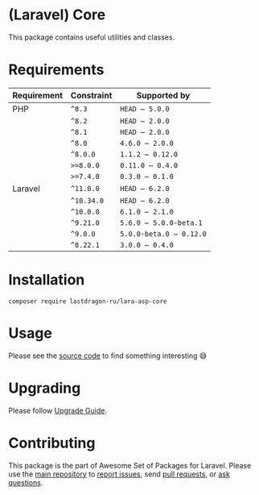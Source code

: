 # (Laravel) Core

This package contains useful utilities and classes.

[include:exec]: <../../dev/artisan lara-asp-documentator:requirements>
[//]: # (start: 196f435a1c8bc8d5966e42b9fd090d5ccc17c75206e617d7f8369cd9328846ea)
[//]: # (warning: Generated automatically. Do not edit.)

# Requirements

| Requirement  | Constraint          | Supported by |
|--------------|---------------------|------------------|
|  PHP  | `^8.3` |   `HEAD ⋯ 5.0.0`   |
|  | `^8.2` |   `HEAD ⋯ 2.0.0`   |
|  | `^8.1` |   `HEAD ⋯ 2.0.0`   |
|  | `^8.0` |   `4.6.0 ⋯ 2.0.0`   |
|  | `^8.0.0` |   `1.1.2 ⋯ 0.12.0`   |
|  | `>=8.0.0` |   `0.11.0 ⋯ 0.4.0`   |
|  | `>=7.4.0` |   `0.3.0 ⋯ 0.1.0`   |
|  Laravel  | `^11.0.0` |   `HEAD ⋯ 6.2.0`   |
|  | `^10.34.0` |   `HEAD ⋯ 6.2.0`   |
|  | `^10.0.0` |   `6.1.0 ⋯ 2.1.0`   |
|  | `^9.21.0` |   `5.6.0 ⋯ 5.0.0-beta.1`   |
|  | `^9.0.0` |   `5.0.0-beta.0 ⋯ 0.12.0`   |
|  | `^8.22.1` |   `3.0.0 ⋯ 0.4.0`   |

[//]: # (end: 196f435a1c8bc8d5966e42b9fd090d5ccc17c75206e617d7f8369cd9328846ea)

[include:template]: ../../docs/Shared/Installation.md ({"data": {"package": "core"}})
[//]: # (start: 701034cd4b15ff1d0ee9742e3d839f3a0c70ba66d75ff6c56f712d2f69e254ae)
[//]: # (warning: Generated automatically. Do not edit.)

# Installation

```shell
composer require lastdragon-ru/lara-asp-core
```

[//]: # (end: 701034cd4b15ff1d0ee9742e3d839f3a0c70ba66d75ff6c56f712d2f69e254ae)

# Usage

Please see the [source code](./src) to find something interesting 😅

[include:file]: ../../docs/Shared/Upgrading.md
[//]: # (start: 3c3826915e1d570b3982fdc6acf484950f0add7bb09d71c8c99b4a0e0fc5b43a)
[//]: # (warning: Generated automatically. Do not edit.)

# Upgrading

Please follow [Upgrade Guide](UPGRADE.md).

[//]: # (end: 3c3826915e1d570b3982fdc6acf484950f0add7bb09d71c8c99b4a0e0fc5b43a)

[include:file]: ../../docs/Shared/Contributing.md
[//]: # (start: 6b81b030ae74b2d149ec76cbec1b053da8da4e0ac4fd865f560548f3ead955e8)
[//]: # (warning: Generated automatically. Do not edit.)

# Contributing

This package is the part of Awesome Set of Packages for Laravel. Please use the [main repository](https://github.com/LastDragon-ru/lara-asp) to [report issues](https://github.com/LastDragon-ru/lara-asp/issues), send [pull requests](https://github.com/LastDragon-ru/lara-asp/pulls), or [ask questions](https://github.com/LastDragon-ru/lara-asp/discussions).

[//]: # (end: 6b81b030ae74b2d149ec76cbec1b053da8da4e0ac4fd865f560548f3ead955e8)
